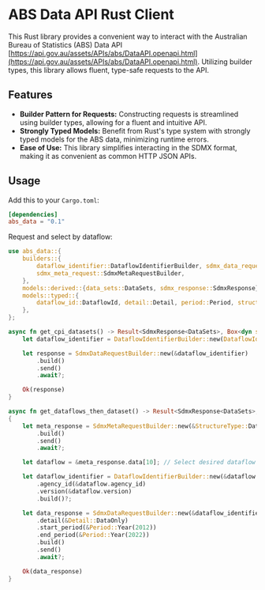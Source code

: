 # ABS Data API Rust Client

This Rust library provides a convenient way to interact with the Australian Bureau of Statistics (ABS) Data API [https://api.gov.au/assets/APIs/abs/DataAPI.openapi.html](https://api.gov.au/assets/APIs/abs/DataAPI.openapi.html). Utilizing builder types, this library allows fluent, type-safe requests to the API.

## Features

- **Builder Pattern for Requests:** Constructing requests is streamlined using builder types, allowing for a fluent and intuitive API.
- **Strongly Typed Models:** Benefit from Rust's type system with strongly typed models for the ABS data, minimizing runtime errors.
- **Ease of Use:** This library simplifies interacting in the SDMX format, making it as convenient as common HTTP JSON APIs.
  
## Usage

Add this to your `Cargo.toml`:

```toml
[dependencies]
abs_data = "0.1"
```

Request and select by dataflow:

```rust
use abs_data::{
    builders::{
        dataflow_identifier::DataflowIdentifierBuilder, sdmx_data_request::SdmxDataRequestBuilder,
        sdmx_meta_request::SdmxMetaRequestBuilder,
    },
    models::derived::{data_sets::DataSets, sdmx_response::SdmxResponse},
    models::typed::{
        dataflow_id::DataflowId, detail::Detail, period::Period, structure_type::StructureType,
    },
};

async fn get_cpi_datasets() -> Result<SdmxResponse<DataSets>, Box<dyn std::error::Error>> {
    let dataflow_identifier = DataflowIdentifierBuilder::new(DataflowId::CPI).build()?;

    let response = SdmxDataRequestBuilder::new(&dataflow_identifier)
        .build()
        .send()
        .await?;

    Ok(response)
}

async fn get_dataflows_then_dataset() -> Result<SdmxResponse<DataSets>, Box<dyn std::error::Error>>
{
    let meta_response = SdmxMetaRequestBuilder::new(&StructureType::DataFlow)
        .build()
        .send()
        .await?;

    let dataflow = &meta_response.data[10]; // Select desired dataflow

    let dataflow_identifier = DataflowIdentifierBuilder::new(&dataflow.id)
        .agency_id(&dataflow.agency_id)
        .version(&dataflow.version)
        .build()?;

    let data_response = SdmxDataRequestBuilder::new(&dataflow_identifier)
        .detail(&Detail::DataOnly)
        .start_period(&Period::Year(2012))
        .end_period(&Period::Year(2022))
        .build()
        .send()
        .await?;

    Ok(data_response)
}

```

